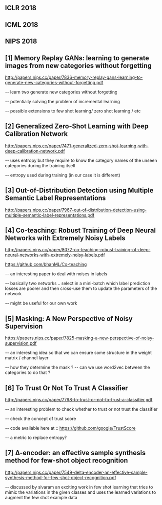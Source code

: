 ICLR 2018
--------------

ICML 2018
--------------

NIPS 2018
--------------

[1] Memory Replay GANs: learning to generate images from new categories without forgetting
------------------------------------------------------------------------------------------

http://papers.nips.cc/paper/7836-memory-replay-gans-learning-to-generate-new-categories-without-forgetting.pdf

-- learn two generate new categories without forgetting

-- potentially solving the problem of incremental learning 

-- possible extensions to few shot learning/ zero shot learning / etc

[2] Generalized Zero-Shot Learning with Deep Calibration Network
------------------------------------------------------------------------------------------

http://papers.nips.cc/paper/7471-generalized-zero-shot-learning-with-deep-calibration-network.pdf

-- uses entropy but they require to know the category names of the unseen categories during the training itself

-- entropy used during training (in our case it is different)

[3] Out-of-Distribution Detection using Multiple Semantic Label Representations
------------------------------------------------------------------------------------------

http://papers.nips.cc/paper/7967-out-of-distribution-detection-using-multiple-semantic-label-representations.pdf

[4] Co-teaching: Robust Training of Deep Neural Networks with Extremely Noisy Labels
------------------------------------------------------------------------------------------

http://papers.nips.cc/paper/8072-co-teaching-robust-training-of-deep-neural-networks-with-extremely-noisy-labels.pdf

https://github.com/bhanML/Co-teaching

-- an interesting paper to deal with noises in labels 

-- basically two networks .. select in a mini-batch which label prediction losses are poorer and then cross-use them to update the parameters of the network

-- might be useful for our own work

[5] Masking: A New Perspective of Noisy Supervision
------------------------------------------------------------------------------------------

https://papers.nips.cc/paper/7825-masking-a-new-perspective-of-noisy-supervision.pdf

-- an interesting idea so that we can ensure some structure in the weight matrix / channel layer

-- how they determine the mask ? -- can we use word2vec between the categories to do that ?

[6] To Trust Or Not To Trust A Classifier
------------------------------------------------------------------------------------------

http://papers.nips.cc/paper/7798-to-trust-or-not-to-trust-a-classifier.pdf

-- an interesting problem to check whether to trust or not trust the classifier 

-- check the concept of trust score 

-- code available here at :: https://github.com/google/TrustScore

-- a metric to replace entropy?


[7] ∆-encoder: an effective sample synthesis method for few-shot object recognition
------------------------------------------------------------------------------------------

http://papers.nips.cc/paper/7549-delta-encoder-an-effective-sample-synthesis-method-for-few-shot-object-recognition.pdf

-- discussed by sivaram an exciting work in few shot learning that tries to mimic the variations in the given classes and uses the learned variations to augment the few shot example data















